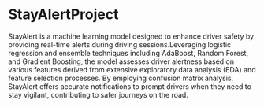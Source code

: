 # StayAlertProject
StayAlert is a machine learning model designed to enhance driver safety by providing real-time alerts during driving sessions.Leveraging logistic regression and ensemble techniques including AdaBoost, Random Forest, and Gradient Boosting, the model assesses driver alertness based on various features derived from extensive exploratory data analysis (EDA) and feature selection processes. By employing confusion matrix analysis, StayAlert offers accurate notifications to prompt drivers when they need to stay vigilant, contributing to safer journeys on the road.






